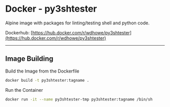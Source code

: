 # Docker - py3shtester

Alpine image with packages for linting/testing shell and python code.

Dockerhub: [https://hub.docker.com/r/wdhowe/py3shtester](https://hub.docker.com/r/wdhowe/py3shtester)

----

## Image Building

Build the Image from the Dockerfile

```bash
docker build -t py3shtester:tagname .
```

Run the Container

```bash
docker run -it --name py3shtester-tmp py3shtester:tagname /bin/sh
```
